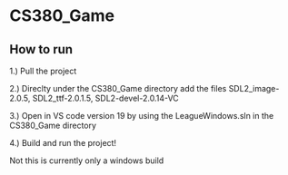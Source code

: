 # CS380_Game

## How to run
1.) Pull the project

2.) Direclty under the CS380_Game directory add the files SDL2_image-2.0.5, SDL2_ttf-2.0.1.5, SDL2-devel-2.0.14-VC

3.) Open in VS code version 19 by using the LeagueWindows.sln in the CS380_Game directory

4.) Build and run the project!

Not this is currently only a windows build
